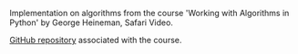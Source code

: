 Implementation on algorithms from the course 'Working with Algorithms in Python' by George Heineman, Safari Video.

[GitHub repository][git-repo] associated with the course.

[git-repo]: https://github.com/heineman/python-algorithms
